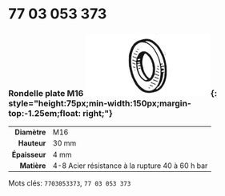 # 77 03 053 373

### Rondelle plate M16 ![](../assets/images/parts/washer.png){: style="height:75px;min-width:150px;margin-top:-1.25em;float: right;"}

|   |   |
|---:|---|
**Diamètre** | M16
**Hauteur** |30 mm
**Épaisseur** |4 mm
**Matière** | 4-8 Acier résistance à la rupture 40 à 60 h bar

Mots clés: `7703053373`, `77 03 053 373`
